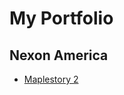 # My Portfolio
<h2>Nexon America</h2>
<ul>
  <li>
    <a href="https://sergiusmuzzz.github.io/portfolio/maplestory2/" target="_blank">Maplestory 2</a>
  </li>
</ul>
